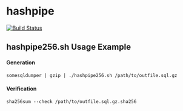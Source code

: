 # hashpipe

[![Build Status](https://secure.travis-ci.org/bantuXorg/hashpipe.png?branch=master)](http://travis-ci.org/bantuXorg/hashpipe)


## hashpipe256.sh Usage Example

#### Generation

    somesqldumper | gzip | ./hashpipe256.sh /path/to/outfile.sql.gz

#### Verification

    sha256sum --check /path/to/outfile.sql.gz.sha256
